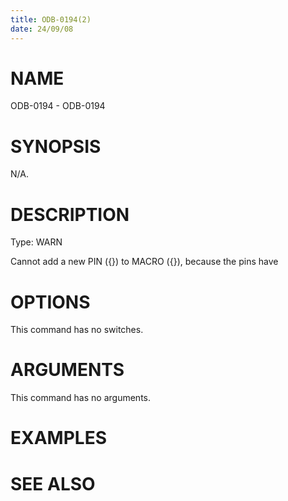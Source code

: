 ```yaml
---
title: ODB-0194(2)
date: 24/09/08
---
```


# NAME

ODB-0194 - ODB-0194

# SYNOPSIS

N/A.

# DESCRIPTION

Type: WARN

Cannot add a new PIN ({}) to MACRO ({}), because the pins have

# OPTIONS

This command has no switches.

# ARGUMENTS

This command has no arguments.

# EXAMPLES

# SEE ALSO

